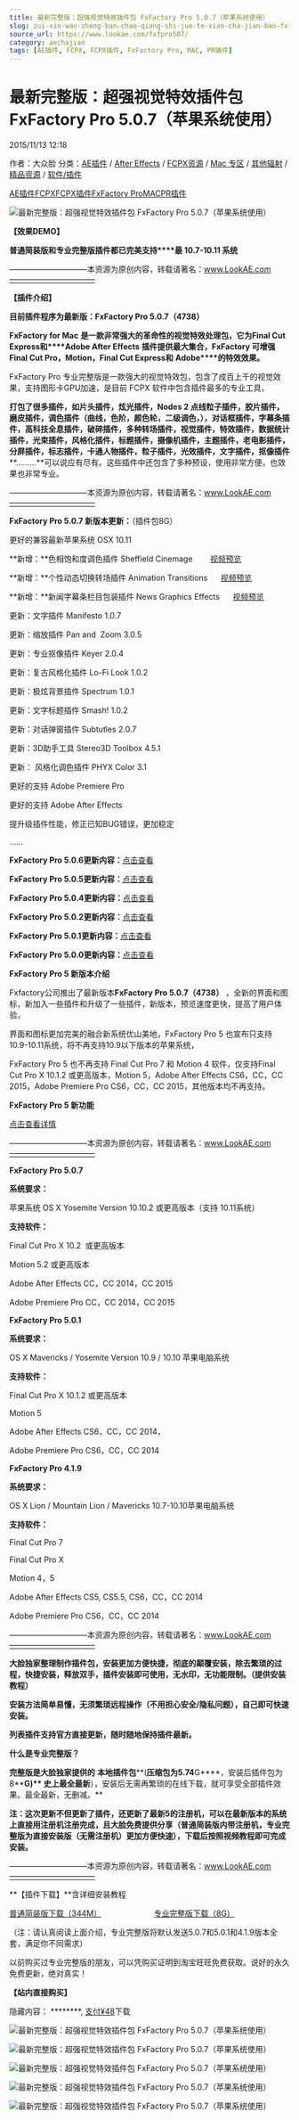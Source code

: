 ```yaml
---
title: 最新完整版：超强视觉特效插件包 FxFactory Pro 5.0.7（苹果系统使用）
slug: zui-xin-wan-zheng-ban-chao-qiang-shi-jue-te-xiao-cha-jian-bao-fxfactory-pro-5-0-7-ping-guo-xi-tong-shi-yong
source_url: https://www.lookae.com/fxfpro507/
category: aechajian
tags: [AE插件, FCPX, FCPX插件, FxFactory Pro, MAC, PR插件]
---
```

# 最新完整版：超强视觉特效插件包 FxFactory Pro 5.0.7（苹果系统使用）

2015/11/13 12:18

作者：大众脸
分类：[AE插件](https://www.lookae.com/after-effects/aechajian/) / [After Effects](https://www.lookae.com/after-effects/) / [FCPX资源](https://www.lookae.com/fcpx/) / [Mac 专区](https://www.lookae.com/mac-osx/) / [其他辐射](https://www.lookae.com/others/) / [精品资源](https://www.lookae.com/fufei/) / [软件/插件](https://www.lookae.com/qitarjcj/)

[AE插件](https://www.lookae.com/tag/ae%e6%8f%92%e4%bb%b6/)[FCPX](https://www.lookae.com/tag/fcpx/)[FCPX插件](https://www.lookae.com/tag/fcpx%e6%8f%92%e4%bb%b6/)[FxFactory Pro](https://www.lookae.com/tag/fxfactory-pro/)[MAC](https://www.lookae.com/tag/mac/)[PR插件](https://www.lookae.com/tag/pr%e6%8f%92%e4%bb%b6/)

![最新完整版：超强视觉特效插件包 FxFactory Pro 5.0.7（苹果系统使用）](https://www.lookae.com/wp-content/uploads/2014/12/fxf5.jpg "最新完整版：超强视觉特效插件包 FxFactory Pro 5.0.7（苹果系统使用）-LookAE.com")

**【效果DEMO】**

**普通简装版和专业完整版插件都已完美支持****最 10.7-10.11 系统**

——————————本资源为原创内容，转载请著名：www.LookAE.com———————————

**【插件介绍】**

**目前插件程序为最新版：FxFactory Pro 5.0.7（4738）**

**FxFactory for Mac** **是一款非常强大的革命性的视觉特效处理包，它为****Final Cut Express****和****Adobe After Effects** **插件提供最大集合，****FxFactory** **可增强** **Final Cut Pro****，****Motion****，****Final Cut Express****和** **Adobe****的特效效果。**

FxFactory Pro 专业完整版是一款强大的视觉特效包，包含了成百上千的视觉效果，支持图形卡GPU加速，是目前 FCPX 软件中包含插件最多的专业工具，

**打包了很多插件，****如****片头插件，炫光插件，Nodes 2 点线粒子插件，胶片插件，磨皮插件，调色插件（曲线，色阶，颜色轮，二级调色，），对话框插件，字幕条插件，高科技全息插件，破碎插件，多种转场插件，视觉插件，特效插件，数据统计插件，光束插件，风格化插件，标题插件，摄像机插件，主题插件，老电影插件，分屏插件，标志插件，卡通人物插件，粒子插件，光效插件，文字插件，抠像插件****………**可以说应有尽有。这些插件中还包含了多种预设，使用非常方便，也效果也非常专业。

——————————本资源为原创内容，转载请著名：www.LookAE.com———————————

**FxFactory Pro 5.0.7 新版本更新：**（插件包8G）

更好的兼容最新苹果系统 OSX 10.11

**新增：**色相饱和度调色插件 Sheffield Cinemage        [视频预览](https://cloud.video.taobao.com/play/u/705956171/e/1/t/1/p/1/32052971.swf)

**新增：**个性动态切换转场插件 Animation Transitions      [视频预览](https://cloud.video.taobao.com/play/u/705956171/e/1/t/1/p/1/32052974.swf)

**新增：**新闻字幕条栏目包装插件 News Graphics Effects      [视频预览](https://cloud.video.taobao.com/play/u/705956171/e/1/t/1/p/1/32052980.swf)

更新：文字插件 Manifesto 1.0.7

更新：缩放插件 Pan and  Zoom 3.0.5

更新：专业抠像插件 Keyer 2.0.4

更新：复古风格化插件 Lo-Fi Look 1.0.2

更新：极炫背景插件 Spectrum 1.0.1

更新：文字标题插件 Smash! 1.0.2

更新：对话弹窗插件 Subtutles 2.0.7

更新：3D助手工具 Stereo3D Toolbox 4.5.1

更新： 风格化调色插件 PHYX Color 3.1

更好的支持 Adobe Premiere Pro

更好的支持 Adobe After Effects

提升级插件性能，修正已知BUG错误，更加稳定

……

**FxFactory Pro 5.0.6更新内容：**[点击查看](https://www.lookae.com/fxfpro506/)

**FxFactory Pro 5.0.5更新内容：**[点击查看](https://www.lookae.com/fxfpro505/)

**FxFactory Pro 5.0.4更新内容：**[点击查看](https://www.lookae.com/fxfpro504/)

**FxFactory Pro 5.0.2更新内容：**[点击查看](https://www.lookae.com/fxfpro502/)

**FxFactory Pro 5.0.1更新内容：**[点击查看](https://www.lookae.com/fxfpro501/)

**FxFactory Pro 5.0.0更新内容：**[点击查看](https://www.lookae.com/fxfpro5/)

**FxFactory Pro 5 新版本介绍**

Fxfactory公司推出了最新版本**FxFactory Pro 5.0.7（4738）** ，全新的界面和图标，新加入一些插件和升级了一些插件，新版本，预览速度更快，提高了用户体验，

界面和图标更加完美的融合新系统优山美地，FxFactory Pro 5 也宣布只支持 10.9-10.11系统，将不再支持10.9以下版本的苹果系统，

FxFactory Pro 5 也不再支持 Final Cut Pro 7 和 Motion 4 软件，仅支持Final Cut Pro X 10.1.2 或更高版本，Motion 5，Adobe After Effects CS6，CC，CC 2015，Adobe Premiere Pro CS6，CC，CC 2015，其他版本均不再支持。

**FxFactory Pro 5 新功能**

[点击查看详情](https://www.lookae.com/fxfpro5/)

——————————本资源为原创内容，转载请著名：www.LookAE.com———————————

**FxFactory Pro 5.0.7**

**系统要求：**

苹果系统 OS X Yosemite Version 10.10.2 或更高版本（支持 10.11系统）

**支持软件：**

Final Cut Pro X 10.2  或更高版本

Motion 5.2 或更高版本

Adobe After Effects CC，CC 2014，CC 2015

Adobe Premiere Pro CC，CC 2014，CC 2015

**FxFactory Pro 5.0.1**

**系统要求：**

OS X Mavericks / Yosemite Version 10.9 / 10.10 苹果电脑系统

**支持软件：**

Final Cut Pro X 10.1.2 或更高版本

Motion 5

Adobe After Effects CS6，CC，CC 2014，

Adobe Premiere Pro CS6，CC，CC 2014

**FxFactory Pro 4.1.9**

**系统要求：**

OS X Lion / Mountain Lion / Mavericks 10.7-10.10苹果电脑系统

**支持软件：**

Final Cut Pro 7

Final Cut Pro X

Motion 4，5

Adobe After Effects CS5, CS5.5, CS6，CC，CC 2014

Adobe Premiere Pro CS6，CC，CC 2014

——————————本资源为原创内容，转载请著名：www.LookAE.com———————————

**大脸独家整理制作插件包，安装更加方便快捷，彻底的颠覆安装，除去繁琐的过程，快捷安装，释放双手，插件安装即可使用，无水印，无功能限制。（提供安装教程）**

**安装方法简单易懂，无须繁琐远程操作（不用担心安全/隐私问题），自己即可快速安装。**

**列表插件支持官方直接更新，随时随地保持插件最新。**

**什么是专业完整版？**

**完整版是大脸独家提供的** **本地插件包****(****压缩包为5.74****G****，安装后插件包为8****G)** **史上最全最新****），安装后无需再繁琐的在线下载，就可享受全部插件效果。最全最新，无删减。**

**注：这次更新不但更新了插件，还更新了最新5的注册机，可以在最新版本的系统上直接用注册机注册完成，且大脸免费提供分享（普通简装版内带注册机，专业完整版为直接安装版（无需注册机）更加方便快速），下载后按照视频教程即可完成安装。**

——————————本资源为原创内容，转载请著名：www.LookAE.com———————————

**【插件下载】**含详细安装教程

[普通简装版下载（344M）](https://pan.baidu.com/s/1qW491Fm)                        [专业完整版下载（8G）](https://item.taobao.com/item.htm?id=42094760365)

（注：请认真阅读上面介绍，专业完整版将默认发送5.0.7和5.0.1和4.1.9版本全套，满足你不同需求）

以前购买过专业完整版的朋友，可以凭购买证明到淘宝旺旺免费获取。说好的永久免费更新，绝对真实！

**【站内直接购买】**

隐藏内容：
\*\*\*\*\*\*\*\*,
[支付¥48](https://www.lookae.com/wp-login.php?redirect_to=https%3A%2F%2Fwww.lookae.com%2Ffxfpro507%2F)下载

![最新完整版：超强视觉特效插件包 FxFactory Pro 5.0.7（苹果系统使用）](http://gd3.alicdn.com/imgextra/i3/705956171/TB2UNdXcFXXXXaTXpXXXXXXXXXX-705956171.jpg "最新完整版：超强视觉特效插件包 FxFactory Pro 5.0.7（苹果系统使用）-LookAE.com")

![最新完整版：超强视觉特效插件包 FxFactory Pro 5.0.7（苹果系统使用）](http://gd1.alicdn.com/imgextra/i1/705956171/TB2vsjeaVXXXXaUXXXXXXXXXXXX-705956171.jpg "最新完整版：超强视觉特效插件包 FxFactory Pro 5.0.7（苹果系统使用）-LookAE.com")

![最新完整版：超强视觉特效插件包 FxFactory Pro 5.0.7（苹果系统使用）](http://gd3.alicdn.com/imgextra/i3/705956171/TB2QtTcaVXXXXcVXXXXXXXXXXXX-705956171.jpg "最新完整版：超强视觉特效插件包 FxFactory Pro 5.0.7（苹果系统使用）-LookAE.com")

![最新完整版：超强视觉特效插件包 FxFactory Pro 5.0.7（苹果系统使用）](http://gd1.alicdn.com/imgextra/i1/705956171/TB204veaVXXXXaLXXXXXXXXXXXX-705956171.jpg "最新完整版：超强视觉特效插件包 FxFactory Pro 5.0.7（苹果系统使用）-LookAE.com")

![最新完整版：超强视觉特效插件包 FxFactory Pro 5.0.7（苹果系统使用）](http://gd3.alicdn.com/imgextra/i3/705956171/TB2UMYaaVXXXXX8XpXXXXXXXXXX-705956171.jpg "最新完整版：超强视觉特效插件包 FxFactory Pro 5.0.7（苹果系统使用）-LookAE.com")
